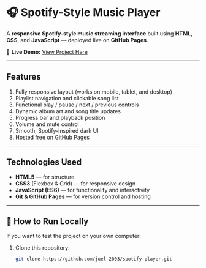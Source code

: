 # 🎧 Spotify-Style Music Player

A **responsive Spotify-style music streaming interface** built using **HTML**, **CSS**, and **JavaScript** — deployed live on **GitHub Pages**.

🔗 **Live Demo:** [View Project Here](https://juel-2003.github.io/spotify-player/)

---

##  Features

1) Fully responsive layout (works on mobile, tablet, and desktop)  
2) Playlist navigation and clickable song list  
3) Functional play / pause / next / previous controls  
4) Dynamic album art and song title updates  
5) Progress bar and playback position  
6) Volume and mute control  
7) Smooth, Spotify-inspired dark UI  
8) Hosted free on GitHub Pages  

---

##  Technologies Used

- **HTML5** — for structure  
- **CSS3** (Flexbox & Grid) — for responsive design  
- **JavaScript (ES6)** — for functionality and interactivity  
- **Git & GitHub Pages** — for version control and hosting  

---

## 🚀 How to Run Locally

If you want to test the project on your own computer:

1. Clone this repository:
   ```bash
   git clone https://github.com/juel-2003/spotify-player.git
